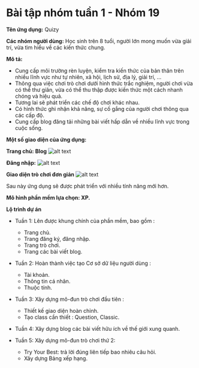 # Bài tập nhóm tuần 1 - Nhóm 19

**Tên ứng dụng:** Quizy

**Các nhóm người dùng:** Học sinh trên 8 tuổi, người lớn mong muốn vừa giải trí, vừa tìm hiểu về các kiến thức chung.

**Mô tả:**

- Cung cấp môi trường rèn luyện, kiểm tra kiến thức của bản thân trên nhiều lĩnh vực như tự nhiên, xã hội, lịch sử, địa lý, giải trí, ...
- Thông qua việc chơi trò chơi dưới hình thức trắc nghiệm, người chơi vừa có thể thư giãn, vừa có thể thu thập được kiến thức một cách nhanh chóng và hiệu quả.
- Tương lai sẽ phát triển các chế độ chơi khác nhau.
- Có hình thức ghi nhận khả năng, sự cố gắng của người chơi thông qua các cấp độ.
- Cung cấp blog đăng tải những bài viết hấp dẫn về nhiều lĩnh vực trong cuộc sống.

**Một số giao diện của ứng dụng:**

**Trang chủ:** **Blog**
![alt text](https://github.com/hoangkimminh/INT2208-8-2019/blob/master/nhom-19/Week1_Images/blog.png?raw=true "Trang chủ")

**Đăng nhập:**
![alt text](https://github.com/hoangkimminh/INT2208-8-2019/blob/master/nhom-19/Week1_Images/login.png?raw=true "Đăng nhập")

**Giao diện trò chơi đơn giản**
![alt text](https://github.com/hoangkimminh/INT2208-8-2019/blob/master/nhom-19/Week1_Images/quiz.png?raw=true "Trang chủ")

Sau này ứng dụng sẽ được phát triển với nhiều tính năng mới hơn.

**Mô hình phần mềm lựa chọn: XP.**

**Lộ trình dự án**

- Tuần 1: Lên được khung chính của phần mềm, bao gồm :

  - Trang chủ.
  - Trang đăng ký, đăng nhập.
  - Trang trò chơi.
  - Trang các bài viết blog.

- Tuần 2: Hoàn thành việc tạo Cơ sở dữ liệu người dùng :

  - Tài khoản.
  - Thông tin cá nhân.
  - Thuộc tính.

- Tuần 3: Xây dựng mô-đun trò chơi đầu tiên :

  - Thiết kế giao diện hoàn chỉnh.
  - Tạo class cần thiết : Question, Classic.

- Tuần 4: Xây dựng blog các bài viết hữu ích về thế giới xung quanh.

- Tuần 5: Xây dựng mô-đun trò chơi thứ 2:
  - Try Your Best: trả lời đúng liên tiếp bao nhiêu câu hỏi.
  - Xây dựng Bảng xếp hạng.
